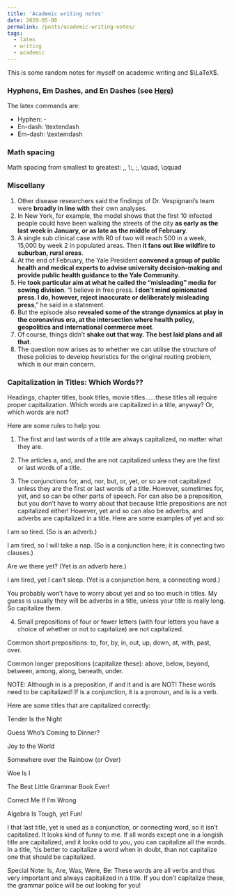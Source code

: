 ```yaml
---
title: 'Academic writing notes'
date: 2020-05-06
permalink: /posts/academic-writing-notes/
tags:
  - latex
  - writing
  - academic
---
```


This is some random notes for myself on academic writing and $\LaTeX$.


### Hyphens, Em Dashes, and En Dashes (see [Here](https://zhanksun.github.io/posts/en-dashes-em-dashes/))

The latex commands are:
* Hyphen: -
* En-dash: \textendash
* Em-dash: \textemdash

### Math spacing

Math spacing from smallest to greatest: \,, \\:, \;, \quad, \qquad


### Miscellany
  1. Other disease researchers said the findings of Dr. Vespignani’s team were **broadly in line with** their own analyses.
  2. In New York, for example, the model shows that the first 10 infected people could have been walking the streets of the city **as early as the last week in January, or as late as the middle of February**.
  3. A single sub clinical case with R0 of two will reach 500 in a week, 15,000 by week 2 in populated areas. Then **it fans out like wildfire to suburban, rural areas**.
  4. At the end of February, the Yale President **convened a group of public health and medical experts to advise university decision-making and provide public health guidance to the Yale Community**.
  5. He **took particular aim at what he called the “misleading” media for sowing division**. “I believe in free press. **I don’t mind opinionated press. I do, however, reject inaccurate or deliberately misleading press**,” he said in a statement.
  6. But the episode also **revealed some of the strange dynamics at play in the coronavirus era, at the intersection where health policy, geopolitics and international commerce meet**.
  7. Of course, things didn’t **shake out that way. The best laid plans and all that**.
  8. The question now arises as to whether we can utilise the structure of these policies to develop heuristics for the original routing problem, which is our main concern.

### Capitalization in Titles: Which Words??

  Headings, chapter titles, book titles, movie titles……these titles all require proper capitalization. Which words are capitalized in a title, anyway? Or, which words are not?

  Here are some rules to help you:

  1. The first and last words of a title are always capitalized, no matter what they are.

  2. The articles a, and, and the are not capitalized unless they are the first or last words of a title.

  3. The conjunctions for, and, nor, but, or, yet, or so are not capitalized unless they are the first or last words of a title. However, sometimes for, yet, and so can be other parts of speech. For can also be a preposition, but you don’t have to worry about that because little prepositions are not capitalized either! However, yet and so can also be adverbs, and adverbs are capitalized in a title. Here are some examples of yet and so:

  I am so tired. (So is an adverb.)

  I am tired, so I will take a nap. (So is a conjunction here; it is connecting two clauses.)

  Are we there yet? (Yet is an adverb here.)

  I am tired, yet I can’t sleep. (Yet is a conjunction here, a connecting word.)

  You probably won’t have to worry about yet and so too much in titles. My guess is usually they will be adverbs in a title, unless your title is really long. So capitalize them.

  4. Small prepositions of four or fewer letters (with four letters you have a choice of whether or not to capitalize) are not capitalized.

  Common short prepositions: to, for, by, in, out, up, down, at, with, past, over.

  Common longer prepositions (capitalize these): above, below, beyond, between, among, along, beneath, under.

  NOTE: Although in is a preposition, if and it and is are NOT! These words need to be capitalized! If is a conjunction, it is a pronoun, and is is a verb.

  Here are some titles that are capitalized correctly:

  Tender Is the Night

  Guess Who’s Coming to Dinner?

  Joy to the World

  Somewhere over the Rainbow (or Over)

  Woe Is I

  The Best Little Grammar Book Ever!

  Correct Me If I’m Wrong

  Algebra Is Tough, yet Fun!

  I that last title, yet is used as a conjunction, or connecting word, so it isn’t capitalized. It looks kind of funny to me. If all words except one in a longish title are capitalized, and it looks odd to you, you can capitalize all the words. In a title, ’tis better to capitalize a word when in doubt, than not capitalize one that should be capitalized.

  Special Note: Is, Are, Was, Were, Be: These words are all verbs and thus very important and always capitalized in  a title. If you don’t capitalize these, the grammar police will be out looking for you!
